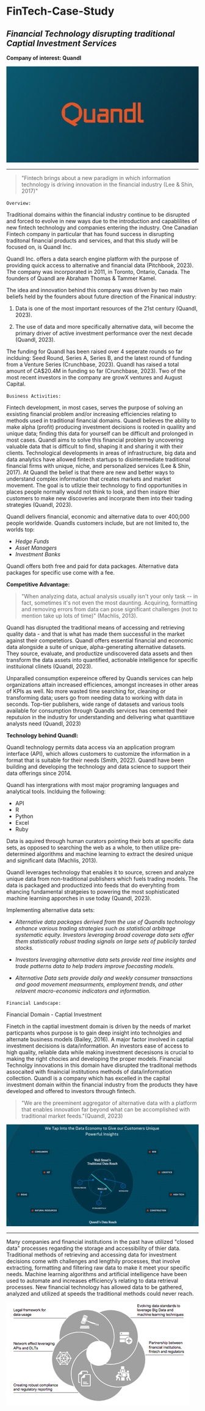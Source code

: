 # FinTech-Case-Study
## *Financial Technology disrupting traditional Captial Investment Services* 

**Company of interest: Quandl** 

![](quandl_logo.png)

---

> "Fintech brings about a new paradigm in which information technology is
driving innovation in the financial industry (Lee & Shin, 2017)"

`Overview:` 

Traditional domains within the financial industry continue to be disrupted and forced to evolve in new ways due to the introduction and capablilites of new fintech technology and companies entering the industry. One Canadian Fintech company in particular that has found success in disrupting traditonal financial products and services, and that this study will be focused on, is Quandl Inc. 

Quandl Inc. offers a data search engine platform with the purpose of providing quick access to alternative and financial data (Pitchbook, 2023). The company was incorporated in 2011, in Toronto, Ontario, Canada. The founders of Quandl are Abraham Thomas & Tammer Kamel. 

The idea and innovation behind this company was driven by two main beliefs held by the founders about future direction of the Finanical industry: 

1. Data is one of the most important resources of the 21st century (Quandl, 2023). 

2. The use of data and more specifically alternative data, will become the primary driver of active investment performance over the next decade (Quandl, 2023).

The funding for Quandl has been raised over 4 seperate rounds so far inclduing: Seed Round, Series A, Series B, and the latest round of funding from a Venture Series (Crunchbase, 2023). Quandl has raised a total amount of CA$20.4M in funding so far (Crunchbase, 2023). Two of the most recent investors in the company are growX ventures and August Capital. 

`Business Activities:`

Fintech development, in most cases, serves the purpose of solving an exsisting financial problem and/or increasing efficiencies relating to methods used in traditional financial domains. Quandl believes the ability to make alpha (profit) producing investment decisions is rooted in quaility and unique data; finding this data for yourself can be difficult and prolonged in most cases. Quandl aims to solve this financial problem by uncovering valuable data that is difficult to find, shaping it and sharing it with their clients. Technological developments in areas of infrastructure, big data and data analytics have allowed fintech startups to disintermediate traditional financial firms with unique, niche, and personalized services (Lee & Shin, 2017). At Quandl the belief is that there are new and better ways to understand complex information that creates markets and market movement. The goal is to utlizie their technology to find opportunities in places people normally would not think to look, and then insipre thier customers to make new discoveries and incorprate them into their trading strategies (Quandl, 2023). 

Quandl delivers financial, economic and alternative data to over 400,000 people worldwide. Quandls customers include, but are not limited to, the worlds top: 

   - *Hedge Funds*
   - *Asset Managers*
   - *Investment Banks*

Quandl offers both free and paid for data packages. Alternative data packages for specific use come with a fee. 

**Competitive Advantage:**

> "When analyzing data, actual analysis usually isn't your only task -- in fact, sometimes it's not even the most daunting. Acquiring, formatting and removing errors from data can pose significant challenges (not to mention take up lots of time)" (Machlis, 2013). 

Quandl has disrupted the traditional means of accessing and retrieving quality data - and that is what has made them successful in the market against their competetiors. Quandl offers essential financial and economic data alongside a suite of unique, alpha-generating alternative datasets. They source, evaluate, and productize undiscovered data assets and then transform the data assets into quantified, actionable intelligence for specific instituional clinets (Quandl, 2023). 

Unparalled consumption expereince offered by Quandls services can help organizations attain increased efficiences, amongst increases in other areas of KPIs as well. No more wasted time searching for, cleaning or transforming data; users go from needing data to working with data in seconds. Top-tier publishers, wide range of datasets and various tools available for consumption through Quandls services has cemented their reputuion in the industry for understanding and delivering what quantitiave analysts need (Quandl, 2023)

**Technology behind Quandl:**

Quandl technology permits data access via an application program interface (API), which allows customers to customize the information in a format that is suitable for their needs (Smith, 2022). Quandl have been building and developing the technology and data science to support their data offerings since 2014. 

Quandl has intergrations with most major programing languages and analytical tools. Inclduing the following: 
   - API
   - R 
   - Python 
   - Excel 
   - Ruby 

Data is aquired through human curators pointing their bots at specific data sets, as opposed to searching the web as a whole, to then utilize pre-determined algorithms and machine learning to extract the desired unique and significant data (Machlis, 2013).  

Quandl leverages technology that enables it to source, screen and analyze unique data from non-traditional publishers which fuels trading models. The data is packaged and productized into feeds that do everyhting from ehancing fundamental stratgeies to powering the most sophisticated machine learning apporches in use today (Quandl, 2023). 

Implementing alternative data sets:

 - *Alternative data packages derived from the use of Quandls technology enhance various trading strategies such as statistical arbitrage systematic equity. Investors leveraging broad coverage data sets offer them statistically robust trading signals on large sets of publicily tarded stocks.*

 - *Investors leveraging alternative data sets provide real time insights and trade patterns data to help traders improve foecasting models.*

 - *Alternative Data sets provide daily and weekly consumer transactions and good movement measurments, employment trends, and other relavent macro-economic indicators and information.*
 
`Financial Landscape:`

Financial Domain - Captial Investment  

Finetch in the captial investment domain is driven by the needs of market particpants whos purpose is to gain deep insight into technolgies and alternate business models (Bailey, 2016). A major factor involved in captial investment decisions is data/information. An investors ease of access to high quality, reliable data while making investment decesisons is crucial to making the right chocies and developing the proper models. Financial Technolgy innovations in this domain have disrupted the traditonal methods assocaited with finaincial institutions methods of data/information collection. Quandl is a company which has excelled in the capital investment domain within the financial industry from the products they have developed and offered to investors through fintech.


> "We are the preeminent aggregator of alternative data with a platform that enables innovation far beyond what can be accomplished with traditional market feeds."(Quandl, 2023)


![](Quandl_Data_Reach.png)

---

Many companies and financial institutions in the past have utilized "closed data" processes regarding the storage and accessibility of thier data. Traditional methods of retrieving and accessing data for investment decisions come with challenges and lengthily processes, that involve extracting, formatting and filtering raw data to make it meet your specific needs. Machine learning algorithms and artificial intelligence have been used to automate and increases efficiency’s relating to data retrieval processes. New financial technology has allowed data to be gathered, analyzed and utilized at speeds the traditional methods could never reach. 

![](Fintech.png)



